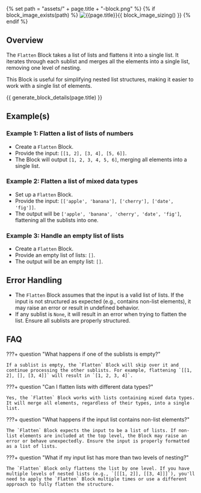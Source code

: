 {% set path = "assets/" + page.title + "-block.png" %}
{% if block_image_exists(path) %}
![{{page.title}}]({{path}}){{ block_image_sizing() }}
{% endif %}

## Overview
The `Flatten` Block takes a list of lists and flattens it into a single list. It iterates through each sublist and merges all the elements into a single list, removing one level of nesting.

This Block is useful for simplifying nested list structures, making it easier to work with a single list of elements.

{{ generate_block_details(page.title) }}

## Example(s)

### Example 1: Flatten a list of lists of numbers
- Create a `Flatten` Block.
- Provide the input: `[[1, 2], [3, 4], [5, 6]]`.
- The Block will output `[1, 2, 3, 4, 5, 6]`, merging all elements into a single list.

### Example 2: Flatten a list of mixed data types
- Set up a `Flatten` Block.
- Provide the input: `[['apple', 'banana'], ['cherry'], ['date', 'fig']]`.
- The output will be `['apple', 'banana', 'cherry', 'date', 'fig']`, flattening all the sublists into one.

### Example 3: Handle an empty list of lists
- Create a `Flatten` Block.
- Provide an empty list of lists: `[]`.
- The output will be an empty list: `[]`.

## Error Handling
- The `Flatten` Block assumes that the input is a valid list of lists. If the input is not structured as expected (e.g., contains non-list elements), it may raise an error or result in undefined behavior.
- If any sublist is `None`, it will result in an error when trying to flatten the list. Ensure all sublists are properly structured.

## FAQ

???+ question "What happens if one of the sublists is empty?"
    
    If a sublist is empty, the `Flatten` Block will skip over it and continue processing the other sublists. For example, flattening `[[1, 2], [], [3, 4]]` will result in `[1, 2, 3, 4]`.

???+ question "Can I flatten lists with different data types?"
    
    Yes, the `Flatten` Block works with lists containing mixed data types. It will merge all elements, regardless of their types, into a single list.

???+ question "What happens if the input list contains non-list elements?"
    
    The `Flatten` Block expects the input to be a list of lists. If non-list elements are included at the top level, the Block may raise an error or behave unexpectedly. Ensure the input is properly formatted as a list of lists.

???+ question "What if my input list has more than two levels of nesting?"
    
    The `Flatten` Block only flattens the list by one level. If you have multiple levels of nested lists (e.g., `[[[1, 2]], [[3, 4]]]`), you'll need to apply the `Flatten` Block multiple times or use a different approach to fully flatten the structure.